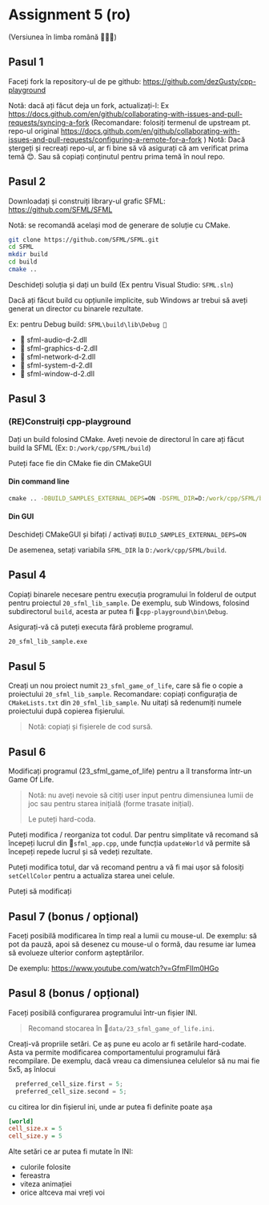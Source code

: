 # Assignment 5 (ro)

(Versiunea în limba română 🔷💛🚩)

## Pasul 1

Faceți fork la repository-ul de pe github: <https://github.com/dezGusty/cpp-playground>

Notă: dacă ați făcut deja un fork, actualizați-l:
Ex <https://docs.github.com/en/github/collaborating-with-issues-and-pull-requests/syncing-a-fork>
(Recomandare: folosiți termenul de upstream pt. repo-ul original <https://docs.github.com/en/github/collaborating-with-issues-and-pull-requests/configuring-a-remote-for-a-fork> )
Notă: Dacă ștergeți și recreați repo-ul, ar fi bine să vă asigurați că am verificat prima temă 😊. Sau să copiați conținutul pentru prima temă în noul repo.

## Pasul 2

Downloadați și construiți library-ul grafic SFML: <https://github.com/SFML/SFML>

Notă: se recomandă același mod de generare de soluție cu CMake.

```sh
git clone https://github.com/SFML/SFML.git
cd SFML
mkdir build
cd build
cmake ..
```

Deschideți soluția și dați un build (Ex pentru Visual Studio: `SFML.sln`)

Dacă ați făcut build cu opțiunile implicite, sub Windows ar trebui să aveți generat un director cu binarele rezultate.

Ex: pentru Debug build: `SFML\build\lib\Debug 📁`

- 📜 sfml-audio-d-2.dll
- 📜 sfml-graphics-d-2.dll
- 📜 sfml-network-d-2.dll
- 📜 sfml-system-d-2.dll
- 📜 sfml-window-d-2.dll

## Pasul 3

### (RE)Construiți cpp-playground

Dați un build folosind CMake.
Aveți nevoie de directorul în care ați făcut build la SFML (Ex: `D:/work/cpp/SFML/build`)

Puteți face fie din CMake fie din CMakeGUI

#### Din command line

```cmd
cmake .. -DBUILD_SAMPLES_EXTERNAL_DEPS=ON -DSFML_DIR=D:/work/cpp/SFML/build
```

#### Din GUI

Deschideți CMakeGUI și bifați / activați `BUILD_SAMPLES_EXTERNAL_DEPS=ON`

De asemenea, setați variabila `SFML_DIR` la `D:/work/cpp/SFML/build`.

## Pasul 4

Copiați binarele necesare pentru execuția programului în folderul de output pentru proiectul `20_sfml_lib_sample`. De exemplu, sub Windows, folosind subdirectorul `build`, acesta ar putea fi 📁`cpp-playground\bin\Debug`.

Asigurați-vă că puteți executa fără probleme programul.

```cmd
20_sfml_lib_sample.exe
```

## Pasul 5

Creați un nou proiect numit `23_sfml_game_of_life`, care să fie o copie a proiectului `20_sfml_lib_sample`.
Recomandare: copiați configurația de `CMakeLists.txt` din `20_sfml_lib_sample`. Nu uitați să redenumiți numele proiectului după copierea fișierului.

> Notă: copiați și fișierele de cod sursă.

## Pasul 6

Modificați programul (23_sfml_game_of_life) pentru a îl transforma într-un Game Of Life.

> Notă: nu aveți nevoie să citiți user input pentru dimensiunea lumii de joc sau pentru starea inițială (forme trasate inițial).
>
> Le puteți hard-coda.

Puteți modifica / reorganiza tot codul. Dar pentru simplitate vă recomand să începeți lucrul din 📜`sfml_app.cpp`, unde funcția `updateWorld` vă permite să începeți repede lucrul și să vedeți rezultate.

Puteți modifica totul, dar vă recomand pentru a vă fi mai ușor să folosiți `setCellColor` pentru a actualiza starea unei celule.

Puteți să modificați

## Pasul 7 (bonus / opțional)

Faceți posibilă modificarea în timp real a lumii cu mouse-ul.
De exemplu: să pot da pauză, apoi să desenez cu mouse-ul o formă, dau resume iar lumea să evolueze ulterior conform așteptărilor.

De exemplu: <https://www.youtube.com/watch?v=GfmFIIm0HGo>

## Pasul 8 (bonus / opțional)

Faceți posibilă configurarea programului într-un fișier INI.

> Recomand stocarea în 📜`data/23_sfml_game_of_life.ini`.

Creați-vă propriile setări. Ce aș pune eu acolo ar fi setările hard-codate. Asta va permite modificarea comportamentului programului fără recompilare.
De exemplu, dacă vreau ca dimensiunea celulelor să nu mai fie 5x5, aș înlocui

```cpp
  preferred_cell_size.first = 5;
  preferred_cell_size.second = 5;
```

cu citirea lor din fișierul ini, unde ar putea fi definite poate așa

```ini
[world]
cell_size.x = 5
cell_size.y = 5

```

Alte setări ce ar putea fi mutate în INI:

- culorile folosite
- fereastra
- viteza animației
- orice altceva mai vreți voi

